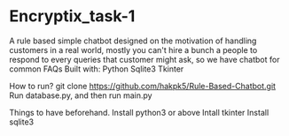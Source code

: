 # Encryptix_task-1 
A rule based simple chatbot designed on the motivation of handling customers in a real world, mostly you can't hire a bunch a people to respond to every queries that customer might ask, so we have chatbot for common FAQs
Built with:
Python
Sqlite3
Tkinter

How to run?
git clone https://github.com/hakpk5/Rule-Based-Chatbot.git
Run database.py, and then run main.py

Things to have beforehand.
Install python3 or above
Intall tkinter
Install sqlite3
